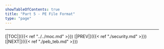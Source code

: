 ```yaml
---
showTableOfContents: true
title: "Part 5 - PE File Format"
type: "page"
---
```








---

[|TOC|]({{< ref "../../moc.md" >}})
[|PREV|]({{< ref "./security.md" >}})
[|NEXT|]({{< ref "./peb_teb.md" >}})
